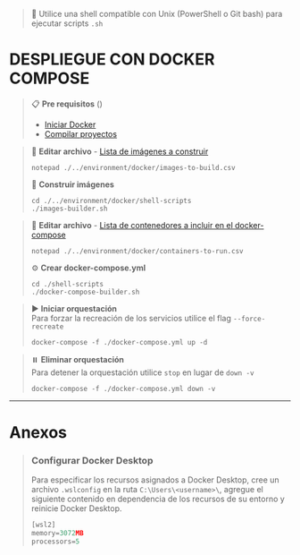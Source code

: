 > 📌 Utilice una shell compatible con Unix (PowerShell o Git bash) para ejecutar scripts `.sh`

# DESPLIEGUE CON DOCKER COMPOSE

> 📋 **Pre requisitos** ()
> - [Iniciar Docker](#configurar-docker-desktop)
> - [Compilar proyectos](./../local/README.md)

> 📄 **Editar archivo** - [Lista de imágenes a construir](./../environment/docker/README.md)
> ```shell script
> notepad ./../environment/docker/images-to-build.csv
> ```
> 🔨 **Construir imágenes**
> ```shell script 
> cd ./../environment/docker/shell-scripts
> ./images-builder.sh
> ```

> 📄 **Editar archivo** - [Lista de contenedores a incluir en el docker-compose](./../environment/docker/README.md)
> ```shell script
> notepad ./../environment/docker/containers-to-run.csv
> ```
> ⚙️ **Crear docker-compose.yml**
> ```shell script
> cd ./shell-scripts
> ./docker-compose-builder.sh
> ```

> ▶️ **Iniciar orquestación**
> <br>Para forzar la recreación de los servicios utilice el flag `--force-recreate`
> ```shell script 
> docker-compose -f ./docker-compose.yml up -d
> ```

> ⏸️️ **Eliminar orquestación**
> <br>Para detener la orquestación utilice `stop` en lugar de `down -v`
> ```shell script 
> docker-compose -f ./docker-compose.yml down -v
> ```

---

# Anexos

> ### Configurar Docker Desktop
> Para especificar los recursos asignados a Docker Desktop, cree un archivo `.wslconfig` en la ruta
> `C:\Users\<username>\`, agregue el siguiente contenido en dependencia de los recursos de su entorno y reinicie Docker Desktop.
> ```javascript
> [wsl2]
> memory=3072MB
> processors=5
> ```